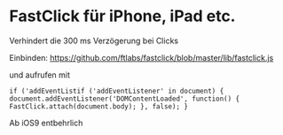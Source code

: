 # FastClick für iPhone, iPad etc.

Verhindert die 300 ms Verzögerung bei Clicks

Einbinden: <https://github.com/ftlabs/fastclick/blob/master/lib/fastclick.js>

und aufrufen mit

`if ('addEventListif ('addEventListener' in document) {
    document.addEventListener('DOMContentLoaded', function() {
        FastClick.attach(document.body);
    }, false);
}`

Ab iOS9 entbehrlich